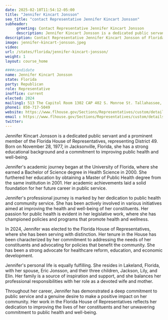 ```yaml
---
date: 2025-02-10T11:54:12-05:00
title: "Jennifer Kincart Jonsson"
seo_title: "contact Representative Jennifer Kincart Jonsson"
subheader:
     greeting: Contact Representative Jennifer Kincart Jonsson
     description: Jennifer Kincart Jonsson is a dedicated public servant and a prominent member of the Florida House of Representatives, representing District 49. She assumed office on November 5, 2024. Her current term ends on November 3, 2026.
description: Contact Representative Jennifer Kincart Jonsson of Florida. Contact information for Jennifer Kincart Jonsson includes email address, phone number, and mailing address.
image: jennifer-kincart-jonsson.jpeg
video:
url: /states/florida/jennifer-kincart-jonsson/
weight: 1
layout: course_home

####candidate
name: Jennifer Kincart Jonsson
state: Florida
party: Republican
role: Representative
inoffice: current
elected: 2024
mailing1: 513 The Capitol Room 1302 CAP 402 S. Monroe St. Tallahassee, FL 32399-1300
phone1: 850-717-5049
website: https://www.flhouse.gov/Sections/Representatives/custom/details.aspx?MemberId=4918&LegislativeTermId=91/
email : https://www.flhouse.gov/Sections/Representatives/custom/details.aspx?MemberId=4918&LegislativeTermId=91/
twitter: 
---
```

Jennifer Kincart Jonsson is a dedicated public servant and a prominent member of the Florida House of Representatives, representing District 49. Born on November 28, 1977, in Jacksonville, Florida, she has a strong educational background and a commitment to improving public health and well-being.

Jennifer's academic journey began at the University of Florida, where she earned a Bachelor of Science degree in Health Science in 2000. She furthered her education by obtaining a Master of Public Health degree from the same institution in 2001. Her academic achievements laid a solid foundation for her future career in public service.

Jennifer's professional journey is marked by her dedication to public health and community service. She has been actively involved in various initiatives aimed at improving the health and well-being of her constituents. Her passion for public health is evident in her legislative work, where she has championed policies and programs that promote health and wellness.

In 2024, Jennifer was elected to the Florida House of Representatives, where she has been serving with distinction. Her tenure in the House has been characterized by her commitment to addressing the needs of her constituents and advocating for policies that benefit the community. She has been a strong advocate for healthcare reform, education, and economic development.

Jennifer's personal life is equally fulfilling. She resides in Lakeland, Florida, with her spouse, Eric Jonsson, and their three children, Jackson, Lily, and Elin. Her family is a source of inspiration and support, and she balances her professional responsibilities with her role as a devoted wife and mother.

Throughout her career, Jennifer has demonstrated a deep commitment to public service and a genuine desire to make a positive impact on her community. Her work in the Florida House of Representatives reflects her dedication to improving the lives of her constituents and her unwavering commitment to public health and well-being.
